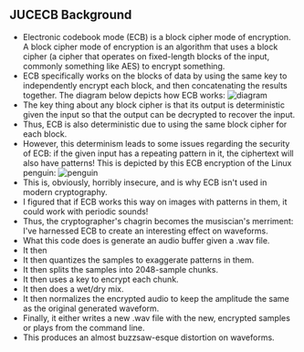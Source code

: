 ## JUCECB Background
- Electronic codebook mode (ECB) is a block cipher mode of encryption. A block cipher mode of encryption is an algorithm that uses a block cipher (a cipher that operates on fixed-length blocks of the input, commonly something like AES) to encrypt something.
- ECB specifically works on the blocks of data by using the same key to independently encrypt each block, and then concatenating the results together. The diagram below depicts how ECB works: ![diagram](https://i.imgur.com/WoEHdRj.png)
- The key thing about any block cipher is that its output is deterministic given the input so that the output can be decrypted to recover the input.
- Thus, ECB is also deterministic due to using the same block cipher for each block.
- However, this determinism leads to some issues regarding the security of ECB: if the given input has a repeating pattern in it, the ciphertext will also have patterns! This is depicted by this ECB encryption of the Linux penguin: ![penguin](https://i.imgur.com/4CzMItx.png)
- This is, obviously, horribly insecure, and is why ECB isn't used in modern cryptography.
- I figured that if ECB works this way on images with patterns in them, it could work with periodic sounds!
- Thus, the cryptographer's chagrin becomes the musiscian's merriment: I've harnessed ECB to create an interesting effect on waveforms.
- What this code does is generate an audio buffer given a .wav file.
- It then
- It then quantizes the samples to exaggerate patterns in them.
- It then splits the samples into 2048-sample chunks.
- It then uses a key to encrypt each chunk.
- It then does a wet/dry mix.
- It then normalizes the encrypted audio to keep the amplitude the same as the original generated waveform.
- Finally, it either writes a new .wav file with the new, encrypted samples or plays from the command line.
- This produces an almost buzzsaw-esque distortion on waveforms.
